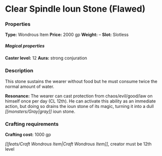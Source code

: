 ﻿---
Title: "Clear Spindle Ioun Stone (Flawed)"
Type: "Wondrous Item"
Price: "2000 gp"
Weight: "–"
Slot: "Slotless"
Caster level: "12"
Aura: "strong conjuration"
Description: |
  "This stone sustains the wearer without food but he must consume twice the normal amount of water.
  **Resonance:** The wearer can cast _protection from chaos/evil/good/law_ on himself once per day (CL 12th). He can activate this ability as an immediate action, but doing so drains the ioun stone of its magic, turning it into a dull gray ioun stone."
Crafting cost: "1000 gp"
Sources: "['Seekers of Secrets']"
---

# Clear Spindle Ioun Stone (Flawed)

### Properties

**Type:** Wondrous Item **Price:** 2000 gp **Weight:** – **Slot:** Slotless

##### Magical properties

**Caster level:** 12 **Aura:** strong conjuration

### Description

This stone sustains the wearer without food but he must consume twice the normal amount of water.

**Resonance:** The wearer can cast protection from chaos/evil/good/law on himself once per day (CL 12th). He can activate this ability as an immediate action, but doing so drains the ioun stone of its magic, turning it into a dull _[[monsters/Gray|gray]]_ ioun stone.

### Crafting requirements

**Crafting cost:** 1000 gp

_[[feats/Craft Wondrous Item|Craft Wondrous Item]]_, creator must be 12th level

